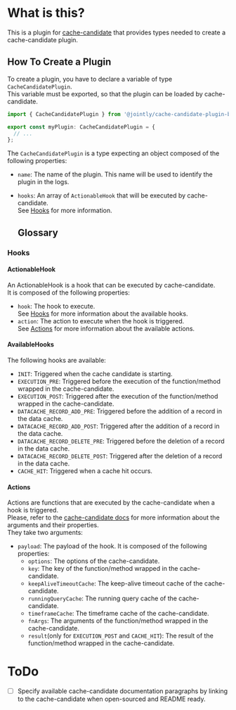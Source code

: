 # What is this?

This is a plugin for [cache-candidate](https://github.com/JointlyTech/cache-candidate) that provides types needed to create a cache-candidate plugin.


## How To Create a Plugin

To create a plugin, you have to declare a variable of type `CacheCandidatePlugin`.  
This variable must be exported, so that the plugin can be loaded by cache-candidate.

```ts
import { CacheCandidatePlugin } from '@jointly/cache-candidate-plugin-base';

export const myPlugin: CacheCandidatePlugin = {
  // ...
};
```

The `CacheCandidatePlugin` is a type expecting an object composed of the following properties:
- `name`: The name of the plugin. This name will be used to identify the plugin in the logs.
- `hooks`: An array of `ActionableHook` that will be executed by cache-candidate.  
  See [Hooks](#ActionableHook) for more information.

  ## Glossary

### Hooks

#### ActionableHook

An ActionableHook is a hook that can be executed by cache-candidate.  
It is composed of the following properties:
- `hook`: The hook to execute.  
  See [Hooks](#AvailableHooks) for more information about the available hooks.
- `action`: The action to execute when the hook is triggered.  
  See [Actions](#Actions) for more information about the available actions.

#### AvailableHooks

The following hooks are available:
- `INIT`: Triggered when the cache candidate is starting.  
- `EXECUTION_PRE`: Triggered before the execution of the function/method wrapped in the cache-candidate.  
- `EXECUTION_POST`: Triggered after the execution of the function/method wrapped in the cache-candidate.
- `DATACACHE_RECORD_ADD_PRE`: Triggered before the addition of a record in the data cache.  
- `DATACACHE_RECORD_ADD_POST`: Triggered after the addition of a record in the data cache.
- `DATACACHE_RECORD_DELETE_PRE`: Triggered before the deletion of a record in the data cache.  
- `DATACACHE_RECORD_DELETE_POST`: Triggered after the deletion of a record in the data cache.
- `CACHE_HIT`: Triggered when a cache hit occurs.

#### Actions

Actions are functions that are executed by the cache-candidate when a hook is triggered.    
Please, refer to the [cache-candidate docs](https://github.com/JointlyTech/cache-candidate/blob/main/README.md) for more information about the arguments and their properties.  
They take two arguments:
- `payload`: The payload of the hook. It is composed of the following properties:
  - `options`: The options of the cache-candidate.
  - `key`: The key of the function/method wrapped in the cache-candidate.
  - `keepAliveTimeoutCache`: The keep-alive timeout cache of the cache-candidate.
  - `runningQueryCache`: The running query cache of the cache-candidate.
  - `timeframeCache`: The timeframe cache of the cache-candidate.
  - `fnArgs`: The arguments of the function/method wrapped in the cache-candidate.  
  - `result`(only for `EXECUTION_POST` and `CACHE_HIT`): The result of the function/method wrapped in the cache-candidate.


# ToDo

- [ ] Specify available cache-candidate documentation paragraphs by linking to the cache-candidate when open-sourced and README ready.